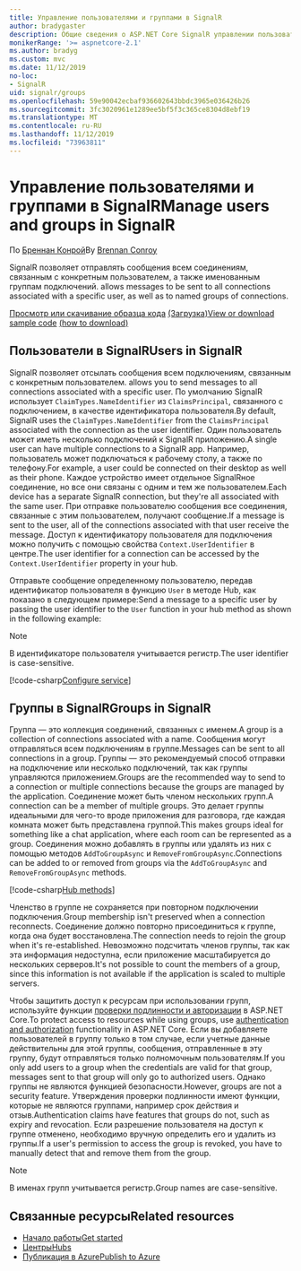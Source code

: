 ```yaml
---
title: Управление пользователями и группами в SignalR
author: bradygaster
description: Общие сведения о ASP.NET Core SignalR управлении пользователями и группами.
monikerRange: '>= aspnetcore-2.1'
ms.author: bradyg
ms.custom: mvc
ms.date: 11/12/2019
no-loc:
- SignalR
uid: signalr/groups
ms.openlocfilehash: 59e90042ecbaf936602643bbdc3965e036426b26
ms.sourcegitcommit: 3fc3020961e1289ee5bf5f3c365ce8304d8ebf19
ms.translationtype: MT
ms.contentlocale: ru-RU
ms.lasthandoff: 11/12/2019
ms.locfileid: "73963811"
---
```

# <a name="manage-users-and-groups-in-opno-locsignalr"></a><span data-ttu-id="8416f-103">Управление пользователями и группами в SignalR</span><span class="sxs-lookup"><span data-stu-id="8416f-103">Manage users and groups in SignalR</span></span>

<span data-ttu-id="8416f-104">По [Бреннан Конрой](https://github.com/BrennanConroy)</span><span class="sxs-lookup"><span data-stu-id="8416f-104">By [Brennan Conroy](https://github.com/BrennanConroy)</span></span>

SignalR<span data-ttu-id="8416f-105"> позволяет отправлять сообщения всем соединениям, связанным с конкретным пользователем, а также именованным группам подключений.</span><span class="sxs-lookup"><span data-stu-id="8416f-105"> allows messages to be sent to all connections associated with a specific user, as well as to named groups of connections.</span></span>

<span data-ttu-id="8416f-106">[Просмотр или скачивание образца кода](https://github.com/aspnet/AspNetCore.Docs/tree/master/aspnetcore/signalr/groups/sample/) [(Загрузка)](xref:index#how-to-download-a-sample)</span><span class="sxs-lookup"><span data-stu-id="8416f-106">[View or download sample code](https://github.com/aspnet/AspNetCore.Docs/tree/master/aspnetcore/signalr/groups/sample/) [(how to download)](xref:index#how-to-download-a-sample)</span></span>

## <a name="users-in-opno-locsignalr"></a><span data-ttu-id="8416f-107">Пользователи в SignalR</span><span class="sxs-lookup"><span data-stu-id="8416f-107">Users in SignalR</span></span>

SignalR<span data-ttu-id="8416f-108"> позволяет отсылать сообщения всем подключениям, связанным с конкретным пользователем.</span><span class="sxs-lookup"><span data-stu-id="8416f-108"> allows you to send messages to all connections associated with a specific user.</span></span> <span data-ttu-id="8416f-109">По умолчанию SignalR использует `ClaimTypes.NameIdentifier` из `ClaimsPrincipal`, связанного с подключением, в качестве идентификатора пользователя.</span><span class="sxs-lookup"><span data-stu-id="8416f-109">By default, SignalR uses the `ClaimTypes.NameIdentifier` from the `ClaimsPrincipal` associated with the connection as the user identifier.</span></span> <span data-ttu-id="8416f-110">Один пользователь может иметь несколько подключений к SignalR приложению.</span><span class="sxs-lookup"><span data-stu-id="8416f-110">A single user can have multiple connections to a SignalR app.</span></span> <span data-ttu-id="8416f-111">Например, пользователь может подключаться к рабочему столу, а также по телефону.</span><span class="sxs-lookup"><span data-stu-id="8416f-111">For example, a user could be connected on their desktop as well as their phone.</span></span> <span data-ttu-id="8416f-112">Каждое устройство имеет отдельное SignalRное соединение, но все они связаны с одним и тем же пользователем.</span><span class="sxs-lookup"><span data-stu-id="8416f-112">Each device has a separate SignalR connection, but they're all associated with the same user.</span></span> <span data-ttu-id="8416f-113">При отправке пользователю сообщения все соединения, связанные с этим пользователем, получают сообщение.</span><span class="sxs-lookup"><span data-stu-id="8416f-113">If a message is sent to the user, all of the connections associated with that user receive the message.</span></span> <span data-ttu-id="8416f-114">Доступ к идентификатору пользователя для подключения можно получить с помощью свойства `Context.UserIdentifier` в центре.</span><span class="sxs-lookup"><span data-stu-id="8416f-114">The user identifier for a connection can be accessed by the `Context.UserIdentifier` property in your hub.</span></span>

<span data-ttu-id="8416f-115">Отправьте сообщение определенному пользователю, передав идентификатор пользователя в функцию `User` в методе Hub, как показано в следующем примере:</span><span class="sxs-lookup"><span data-stu-id="8416f-115">Send a message to a specific user by passing the user identifier to the `User` function in your hub method as shown in the following example:</span></span>

> [!NOTE]
> <span data-ttu-id="8416f-116">В идентификаторе пользователя учитывается регистр.</span><span class="sxs-lookup"><span data-stu-id="8416f-116">The user identifier is case-sensitive.</span></span>

[!code-csharp[Configure service](groups/sample/hubs/chathub.cs?range=29-32)]

## <a name="groups-in-opno-locsignalr"></a><span data-ttu-id="8416f-117">Группы в SignalR</span><span class="sxs-lookup"><span data-stu-id="8416f-117">Groups in SignalR</span></span>

<span data-ttu-id="8416f-118">Группа — это коллекция соединений, связанных с именем.</span><span class="sxs-lookup"><span data-stu-id="8416f-118">A group is a collection of connections associated with a name.</span></span> <span data-ttu-id="8416f-119">Сообщения могут отправляться всем подключениям в группе.</span><span class="sxs-lookup"><span data-stu-id="8416f-119">Messages can be sent to all connections in a group.</span></span> <span data-ttu-id="8416f-120">Группы — это рекомендуемый способ отправки на подключение или несколько подключений, так как группы управляются приложением.</span><span class="sxs-lookup"><span data-stu-id="8416f-120">Groups are the recommended way to send to a connection or multiple connections because the groups are managed by the application.</span></span> <span data-ttu-id="8416f-121">Соединение может быть членом нескольких групп.</span><span class="sxs-lookup"><span data-stu-id="8416f-121">A connection can be a member of multiple groups.</span></span> <span data-ttu-id="8416f-122">Это делает группы идеальными для чего-то вроде приложения для разговора, где каждая комната может быть представлена группой.</span><span class="sxs-lookup"><span data-stu-id="8416f-122">This makes groups ideal for something like a chat application, where each room can be represented as a group.</span></span> <span data-ttu-id="8416f-123">Соединения можно добавлять в группы или удалять из них с помощью методов `AddToGroupAsync` и `RemoveFromGroupAsync`.</span><span class="sxs-lookup"><span data-stu-id="8416f-123">Connections can be added to or removed from groups via the `AddToGroupAsync` and `RemoveFromGroupAsync` methods.</span></span>

[!code-csharp[Hub methods](groups/sample/hubs/chathub.cs?range=15-27)]

<span data-ttu-id="8416f-124">Членство в группе не сохраняется при повторном подключении подключения.</span><span class="sxs-lookup"><span data-stu-id="8416f-124">Group membership isn't preserved when a connection reconnects.</span></span> <span data-ttu-id="8416f-125">Соединение должно повторно присоединиться к группе, когда она будет восстановлена.</span><span class="sxs-lookup"><span data-stu-id="8416f-125">The connection needs to rejoin the group when it's re-established.</span></span> <span data-ttu-id="8416f-126">Невозможно подсчитать членов группы, так как эта информация недоступна, если приложение масштабируется до нескольких серверов.</span><span class="sxs-lookup"><span data-stu-id="8416f-126">It's not possible to count the members of a group, since this information is not available if the application is scaled to multiple servers.</span></span>

<span data-ttu-id="8416f-127">Чтобы защитить доступ к ресурсам при использовании групп, используйте функции [проверки подлинности и авторизации](xref:signalr/authn-and-authz) в ASP.NET Core.</span><span class="sxs-lookup"><span data-stu-id="8416f-127">To protect access to resources while using groups, use [authentication and authorization](xref:signalr/authn-and-authz) functionality in ASP.NET Core.</span></span> <span data-ttu-id="8416f-128">Если вы добавляете пользователей в группу только в том случае, если учетные данные действительны для этой группы, сообщения, отправленные в эту группу, будут отправляться только полномочным пользователям.</span><span class="sxs-lookup"><span data-stu-id="8416f-128">If you only add users to a group when the credentials are valid for that group, messages sent to that group will only go to authorized users.</span></span> <span data-ttu-id="8416f-129">Однако группы не являются функцией безопасности.</span><span class="sxs-lookup"><span data-stu-id="8416f-129">However, groups are not a security feature.</span></span> <span data-ttu-id="8416f-130">Утверждения проверки подлинности имеют функции, которые не являются группами, например срок действия и отзыв.</span><span class="sxs-lookup"><span data-stu-id="8416f-130">Authentication claims have features that groups do not, such as expiry and revocation.</span></span> <span data-ttu-id="8416f-131">Если разрешение пользователя на доступ к группе отменено, необходимо вручную определить его и удалить из группы.</span><span class="sxs-lookup"><span data-stu-id="8416f-131">If a user's permission to access the group is revoked, you have to manually detect that and remove them from the group.</span></span>

> [!NOTE]
> <span data-ttu-id="8416f-132">В именах групп учитывается регистр.</span><span class="sxs-lookup"><span data-stu-id="8416f-132">Group names are case-sensitive.</span></span>

## <a name="related-resources"></a><span data-ttu-id="8416f-133">Связанные ресурсы</span><span class="sxs-lookup"><span data-stu-id="8416f-133">Related resources</span></span>

* [<span data-ttu-id="8416f-134">Начало работы</span><span class="sxs-lookup"><span data-stu-id="8416f-134">Get started</span></span>](xref:tutorials/signalr)
* [<span data-ttu-id="8416f-135">Центры</span><span class="sxs-lookup"><span data-stu-id="8416f-135">Hubs</span></span>](xref:signalr/hubs)
* [<span data-ttu-id="8416f-136">Публикация в Azure</span><span class="sxs-lookup"><span data-stu-id="8416f-136">Publish to Azure</span></span>](xref:signalr/publish-to-azure-web-app)
